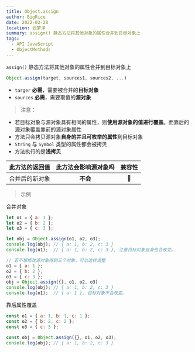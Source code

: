 ```yaml
---
title: Object.assign
author: BigRice
date: 2022-02-28
location: 云梦泽
summary: assign() 静态方法将其他对象的属性合并到目标对象上
tags:
  - API JavaScript
  - ObjectMethods
---
```


`assign()` 静态方法将其他对象的属性合并到目标对象上

```js
Object.assign(target, sources1, sources2, ...)
```

- `targer` **必需**，需要被合并的**目标对象**
- `sources` **必需**，需要取值的**源对象**



> 注意：

- 若目标对象与源对象具有相同的属性，则**使用源对象的值进行覆盖**。而靠后的源对象覆盖靠前的源对象属性
- 方法只会拷贝源对象**自身的并且可枚举的属性**到目标对象
- `String` 与 `Symbol` 类型的属性都会被拷贝
- 方法执行的是**浅拷贝**

| 此方法的返回值 | 此方法会影响源对象吗 | 兼容性 |
| :------------: | :------------------: | :----: |
| 合并后的新对象 |       **不会**       |   🔴    |

> 示例

合并对象

```js
let o1 = { a: 1 };
let o2 = { b: 2 };
let o3 = { c: 3 };

let obj = Object.assign(o1, o2, o3);
console.log(obj); // { a: 1, b: 2, c: 3 }
console.log(o1);  // { a: 1, b: 2, c: 3 }, 注意目标对象自身也会改变。

// 若不想修改源对象得到三个对象，可以这样调整
o1 = { a: 1 };
o2 = { b: 2 };
o3 = { c: 3 };
obj = Object.assign({}, o1, o2, o3)
console.log(obj); // { a: 1, b: 2, c: 3 }
console.log(o1);  // { a: 1 }, 目标对象不会改变。
```

靠后属性覆盖

```js
const o1 = { a: 1, b: 1, c: 1 };
const o2 = { b: 2, c: 2 };
const o3 = { c: 3 };

const obj = Object.assign({}, o1, o2, o3);
console.log(obj); // { a: 1, b: 2, c: 3 }
```

